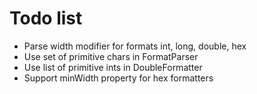 # Todo list

* Parse width modifier for formats int, long, double, hex
* Use set of primitive chars in FormatParser
* Use list of primitive ints in DoubleFormatter
* Support minWidth property for hex formatters
